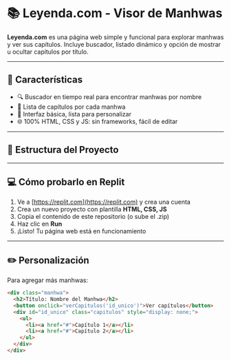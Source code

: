 # 📚 Leyenda.com - Visor de Manhwas

**Leyenda.com** es una página web simple y funcional para explorar manhwas y ver sus capítulos. Incluye buscador, listado dinámico y opción de mostrar u ocultar capítulos por título.

---

## 🚀 Características

- 🔍 Buscador en tiempo real para encontrar manhwas por nombre
- 📄 Lista de capítulos por cada manhwa
- 🧩 Interfaz básica, lista para personalizar
- 🌐 100% HTML, CSS y JS: sin frameworks, fácil de editar

---

## 📁 Estructura del Proyecto
---

## 💻 Cómo probarlo en Replit

1. Ve a [https://replit.com](https://replit.com) y crea una cuenta
2. Crea un nuevo proyecto con plantilla **HTML, CSS, JS**
3. Copia el contenido de este repositorio (o sube el .zip)
4. Haz clic en **Run**
5. ¡Listo! Tu página web está en funcionamiento

---

## ✏️ Personalización

Para agregar más manhwas:

```html
<div class="manhwa">
  <h2>Título: Nombre del Manhwa</h2>
  <button onclick="verCapitulos('id_unico')">Ver capítulos</button>
  <div id="id_unico" class="capitulos" style="display: none;">
    <ul>
      <li><a href="#">Capítulo 1</a></li>
      <li><a href="#">Capítulo 2</a></li>
    </ul>
  </div>
</div>
